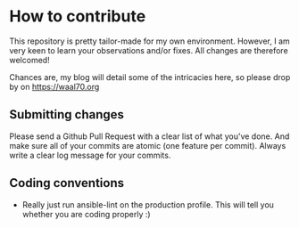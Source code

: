 # How to contribute

This repository is pretty tailor-made for my own environment. However, I am very keen to learn your observations and/or fixes.
All changes are therefore welcomed!

Chances are, my blog will detail some of the intricacies here, so please drop by on https://waal70.org

## Submitting changes

Please send a Github Pull Request with a clear list of what you've done. And make sure all of your commits are atomic (one feature per commit).
Always write a clear log message for your commits. 

## Coding conventions

* Really just run ansible-lint on the production profile. This will tell you whether you are coding properly :)
